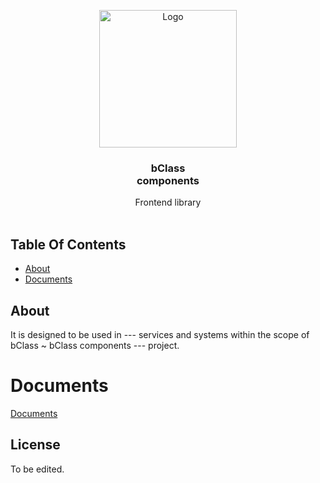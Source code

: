 <p align="center">
  <a href="#">
    <img src="https://github.com/EW-EndWall/bClass-components/assets/43109779/4f70cf5a-4319-4d01-abdb-5f21cda35756" alt="Logo" width="220" height="auto">
  </a>

  <h3 align="center">bClass<br/>components</h3>

  <p align="center">
    Frontend library
    <br/>
    <br/>
  </p>
</p>

## Table Of Contents

- [About](#about)
- [Documents](#documents)

## About

It is designed to be used in --- services and systems within the scope of bClass ~ bClass components --- project.

# Documents

[Documents](./docs/README.md)

## License

To be edited.
